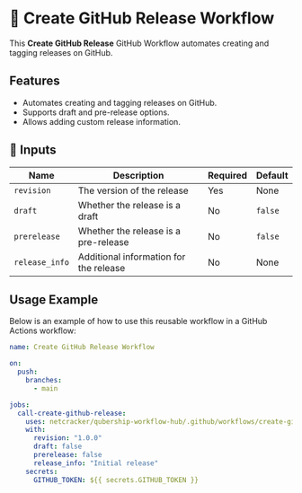 # 🚀 Create GitHub Release Workflow

This **Create GitHub Release** GitHub Workflow automates creating and tagging releases on GitHub.

## Features

- Automates creating and tagging releases on GitHub.
- Supports draft and pre-release options.
- Allows adding custom release information.

## 📌 Inputs

| Name           | Description                            | Required | Default |
| -------------- | -------------------------------------- | -------- | ------- |
| `revision`     | The version of the release             | Yes      | None    |
| `draft`        | Whether the release is a draft         | No       | `false` |
| `prerelease`   | Whether the release is a pre-release   | No       | `false` |
| `release_info` | Additional information for the release | No       | None    |

## Usage Example

Below is an example of how to use this reusable workflow in a GitHub Actions workflow:

```yaml
name: Create GitHub Release Workflow

on:
  push:
    branches:
      - main

jobs:
  call-create-github-release:
    uses: netcracker/qubership-workflow-hub/.github/workflows/create-github-release.yml@main
    with:
      revision: "1.0.0"
      draft: false
      prerelease: false
      release_info: "Initial release"
    secrets:
      GITHUB_TOKEN: ${{ secrets.GITHUB_TOKEN }}
```
